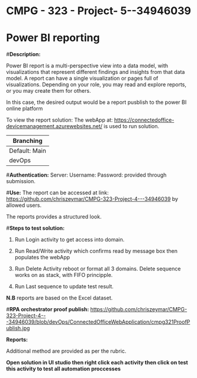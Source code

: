 # CMPG - 323 - Project- 5--34946039
# Power BI reporting
 #**Description:**
 
Power BI report is a multi-perspective view into a data model, with visualizations that represent different findings and insights from that data model. A report can have a single visualization or pages full of visualizations. Depending on your role, you may read and explore reports, or you may create them for others.

In this case, the desired output would be a report pusblish to the power BI online platform

To view the report solution:
The webApp at: https://connectedoffice-devicemanagement.azurewebsites.net/ is used to run solution.


|Branching     |
|------------------|
Default: Main|
devOps| 

 #**Authentication:**
 Server:
 Username: 
 Password: 
 provided through submission.
 
  #**Use:**
 The report can be accessed at link: https://github.com/chriszeymar/CMPG-323-Project-4---34946039 by allowed users.
 
The reports provides a structured look. 
 
  #**Steps to test solution:**
  
  1. Run Login activity to get access into domain.
  
  2. Run Read/Write activity which confirms read by message box then populates the webApp
  
  3. Run Delete Activity reboot or format all 3 domains. Delete sequence works on as stack, with FIFO principple.
  
  4. Run Last sequence to update test result.
  
  **N.B** reports are based on the Excel dataset.
 
 #**RPA orchestrator proof publish:** https://github.com/chriszeymar/CMPG-323-Project-4---34946039/blob/devOps/ConnectedOfficeWebApplication/cmpg321ProofPublish.jpg
 
**Reports:**


 
Additional method are provided as per the rubric. 
 
 **Open solution in UI studio then right click each activity then click on test this activity to test all automation proccesses**
